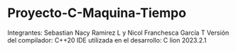 # Proyecto-C-Maquina-Tiempo
Integrantes: Sebastian Nacy Ramirez L y Nicol Franchesca García T
Versión del compilador: C++20
IDE utilizada en el desarrollo: C lion 2023.2.1
